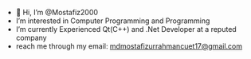 - 👋 Hi, I’m @Mostafiz2000
-  I’m interested in Computer Programming and Programming 
-  I’m currently Experienced Qt(C++) and .Net Developer at a reputed company
-  reach me through my email: mdmostafizurrahmancuet17@gmail.com

<!---
Mostafiz2000/Mostafiz2000 is a ✨ special ✨ repository because its `README.md` (this file) appears on your GitHub profile.
You can click the Preview link to take a look at your changes.
--->
